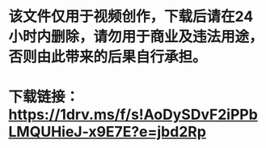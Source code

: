# 该文件仅用于视频创作，下载后请在24小时内删除，请勿用于商业及违法用途，否则由此带来的后果自行承担。
# 下载链接：https://1drv.ms/f/s!AoDySDvF2iPPbLMQUHieJ-x9E7E?e=jbd2Rp
